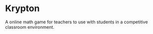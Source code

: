 # Krypton
A online math game for teachers to use with students in a competitive classroom environment.
